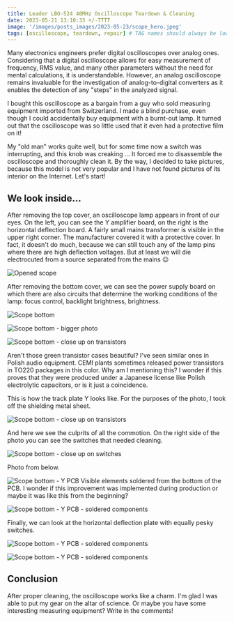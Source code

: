 ```yaml
---
title: Leader LBO-524 40MHz Oscilloscope Teardown & Cleaning
date: 2023-05-21 13:10:33 +/-TTTT
image: '/images/posts_images/2023-05-23/scope_hero.jpeg'
tags: [oscilloscope, teardown, repair] # TAG names should always be lowercase
---
```


Many electronics engineers prefer digital oscilloscopes over analog ones. Considering that a digital oscilloscope allows for easy measurement of frequency, RMS value, and many other parameters without the need for mental calculations, it is understandable. However, an analog oscilloscope remains invaluable for the investigation of analog-to-digital converters as it enables the detection of any "steps" in the analyzed signal.

I bought this oscilloscope as a bargain from a guy who sold measuring equipment imported from Switzerland. I made a blind purchase, even though I could accidentally buy equipment with a burnt-out lamp. It turned out that the oscilloscope was so little used that it even had a protective film on it!

My "old man" works quite well, but for some time now a switch was interrupting, and this knob was creaking ... It forced me to disassemble the oscilloscope and thoroughly clean it. By the way, I decided to take pictures, because this model is not very popular and I have not found pictures of its interior on the Internet. Let's start!

## We look inside...

After removing the top cover, an oscilloscope lamp appears in front of our eyes. On the left, you can see the Y amplifier board, on the right is the horizontal deflection board. A fairly small mains transformer is visible in the upper right corner. The manufacturer covered it with a protective cover. In fact, it doesn't do much, because we can still touch any of the lamp pins where there are high deflection voltages. But at least we will die electrocuted from a source separated from the mains :wink:

![Opened scope](/images/posts_images/2023-05-23/scope_top.jpeg)

After removing the bottom cover, we can see the power supply board on which there are also circuits that determine the working conditions of the lamp: focus control, backlight brightness, brightness.

![Scope bottom](/images/posts_images/2023-05-23/scope_bottom.jpeg)

![Scope bottom - bigger photo](/images/posts_images/2023-05-23/scope_bottom_zoom.jpeg)

![Scope bottom - close up on transistors](/images/posts_images/2023-05-23/scope_bottom_transistors.jpeg)

Aren't those green transistor cases beautiful? I've seen similar ones in Polish audio equipment. CEMI plants sometimes released power transistors in TO220 packages in this color. Why am I mentioning this? I wonder if this proves that they were produced under a Japanese license like Polish electrolytic capacitors, or is it just a coincidence.

This is how the track plate Y looks like. For the purposes of the photo, I took off the shielding metal sheet.

![Scope bottom - close up on transistors](/images/posts_images/2023-05-23/scope_y_board.jpeg)

And here we see the culprits of all the commotion. On the right side of the photo you can see the switches that needed cleaning.

![Scope bottom - close up on switches](/images/posts_images/2023-05-23/scope_y_board_zoom.jpeg)

Photo from below.

![Scope bottom - Y PCB](/images/posts_images/2023-05-23/scope_y_board_mask.jpeg)
Visible elements soldered from the bottom of the PCB. I wonder if this improvement was implemented during production or maybe it was like this from the beginning?

![Scope bottom - Y PCB - soldered components](/images/posts_images/2023-05-23/scope_y_board_mask_zoom.jpeg)

Finally, we can look at the horizontal deflection plate with equally pesky switches.

![Scope bottom - Y PCB - soldered components](/images/posts_images/2023-05-23/scope_x_board.jpeg)

![Scope bottom - Y PCB - soldered components](/images/posts_images/2023-05-23/scope_x_board_soldermask.jpeg)

## Conclusion

After proper cleaning, the oscilloscope works like a charm. I'm glad I was able to put my gear on the altar of science. Or maybe you have some interesting measuring equipment? Write in the comments!
